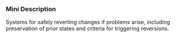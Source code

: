 ### Mini Description

Systems for safely reverting changes if problems arise, including preservation of prior states and criteria for triggering reversions.
